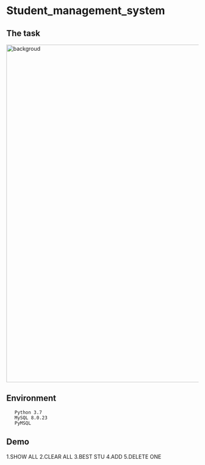 # Student_management_system
## The task
<img width="883" alt="backgroud" src="https://user-images.githubusercontent.com/90904086/163848072-fbf7454f-068a-4dc0-9c71-a870916b5bba.png">

## Environment
       Python 3.7
       MySQL 8.0.23
       PyMSQL
  
## Demo
1.SHOW ALL
2.CLEAR ALL
3.BEST STU
4.ADD
5.DELETE ONE
